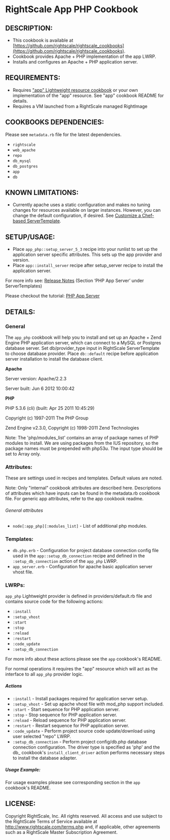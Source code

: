 # RightScale App PHP Cookbook 

## DESCRIPTION:

* This cookbook is available at [https://github.com/rightscale/rightscale_cookbooks](https://github.com/rightscale/rightscale_cookbooks).
* Cookbook provides Apache + PHP implementation of the app LWRP.
* Installs and configures an Apache + PHP application server.

## REQUIREMENTS:

* Requires ["app" Lightweight resource cookbook][app] or your own implementation
  of the "app" resource. See "app" cookbook README for details.
* Requires a VM launched from a RightScale managed RightImage

[app]: https://github.com/rightscale/rightscale_cookbooks/tree/master/cookbooks/app

## COOKBOOKS DEPENDENCIES:

Please see `metadata.rb` file for the latest dependencies.

* `rightscale`
* `web_apache`
* `repo`
* `db_mysql`
* `db_postgres`
* `app`
* `db`

## KNOWN LIMITATIONS:

* Currently apache uses a static configuration and makes no tuning changes for
  resources available on larger instances. However, you can change the default
  configuration, if desired. See [Customize a Chef-based ServerTemplate](
  http://support.rightscale.com/12-Guides/Chef_Cookbooks_Developer_Guide/04-Developer/ServerTemplate_Development/02-Customize_a_Chef-based_ServerTemplate).

## SETUP/USAGE:

* Place `app_php::setup_server_5_3` recipe into your runlist to set up
  the application server specific attributes. This sets up the app provider and
  version.
* Place `app::install_server` recipe after setup_server recipe to install
  the application server.

For more info see: [Release Notes][Notes] (Section ‘PHP App Server’ under
ServerTemplates)

[Notes]: http://support.rightscale.com/18-Release_Notes/ServerTemplates_and_RightImages/current

Please checkout the tutorial: [PHP App Server][Tutorial]

[Tutorial]: http://support.rightscale.com/ServerTemplates/Infinity/ST/PHP_App_Server_(v13_Infinity)/PHP_App_Server_(v13_Infinity)_-_Tutorial

## DETAILS:

### General

The `app_php` cookbook will help you to install and set up an
Apache + Zend Engine PHP application server, which can connect to a
MySQL or Postgres database server.
Set db/provider_type input in RightScale ServerTemplate to choose database
provider. Place `db::default` recipe before application server installation
to install the database client.

__Apache__

Server version: Apache/2.2.3

Server built: Jun 6 2012 10:00:42

__PHP__

PHP 5.3.6 (cli) (built: Apr 25 2011 10:45:29)

Copyright (c) 1997-2011 The PHP Group

Zend Engine v2.3.0, Copyright (c) 1998-2011 Zend Technologies

Note: The 'php/modules_list' contains an array of package names of PHP modules
to install. We are using packages from the IUS repository, so the package names
must be prepended with php53u. The input type should be set to Array only.

### Attributes:

These are settings used in recipes and templates. Default values are noted.

Note: Only "internal" cookbook attributes are described here. Descriptions of
attributes which have inputs can be found in the metadata.rb cookbook file. For
generic app attributes, refer to the app cookbook readme.

###### General attributes

* `node[:app_php][:modules_list]` - List of additional php modules.

### Templates:

* `db.php.erb` - Configuration for project database connection config file used
  in the `app::setup_db_connection` recipe and defined in the
  `:setup_db_connection` action of the `app_php` LWRP.
* `app_server.erb` - Configuration for apache basic application server vhost
  file.

### LWRPs:

`app_php` Lightweight provider is defined in providers/default.rb file and
contains source code for the following actions:

* `:install`
* `:setup_vhost`
* `:start`
* `:stop`
* `:reload`
* `:restart`
* `:code_update`
* `:setup_db_connection`

For more info about these actions please see the `app` cookbook's README.

For normal operations it requires the "app" resource which will act as the
interface to all `app_php` provider logic.

##### Actions

* `:install` - Install packages required for application server setup.
* `:setup_vhost` - Set up apache vhost file with mod_php support included.
* `:start` - Start sequence for PHP application server.
* `:stop` - Stop sequence for PHP application server.
* `:reload` - Reload sequence for PHP application server.
* `:restart` - Restart sequence for PHP application server.
* `:code_update` - Perform project source code update/download using user
  selected "repo" LWRP.
* `:setup_db_connection` - Perform project config/db.php database connection
  configuration.
  The driver type is specified as 'php' and the db_<provider> cookbook's
  `install_client_driver` action performs necessary steps to install the
  database adapter.

##### Usage Example:

For usage examples please see corresponding section in the `app` cookbook's
README.

## LICENSE:

Copyright RightScale, Inc. All rights reserved.
All access and use subject to the RightScale Terms of Service available at
http://www.rightscale.com/terms.php and, if applicable, other agreements
such as a RightScale Master Subscription Agreement.
